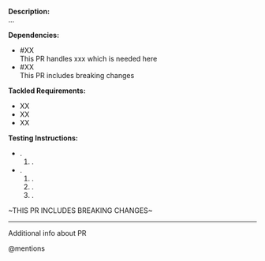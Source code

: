 
**Description:**  
 ...

**Dependencies:**  
- #XX   
  This PR handles xxx which is needed here 
- #XX  
  This PR includes breaking changes

**Tackled Requirements:**
- XX
- XX
- XX

**Testing Instructions:**  
- .
  1. .
- .
  1. .
  2. .
  3. .

~THIS PR INCLUDES BREAKING CHANGES~

---
Additional info about PR

@mentions
